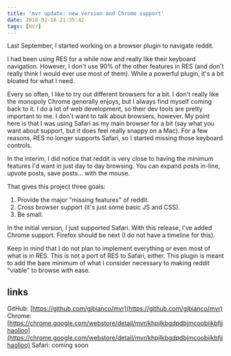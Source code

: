 ```yaml
---
title: 'mvr update: new version and Chrome support'
date: 2018-02-16 21:35:42
tags: [mvr]
---
```

Last September,  I started working on a browser plugin to navigate reddit.

I had been using RES for a while now and really like their keyboard navigation. However, I don't use 90% of the other features in RES (and don't really think I would ever use most of them). While a powerful plugin, it's a bit bloated for what I need.

Every so often, I like to try out different browsers for a bit. I don't really like the monopoly Chrome generally enjoys, but I always find myself coming back to it. I do a lot of web development, so their dev tools are pretty important to me. I don't want to talk about browsers, however. My point here is that I was using Safari as my main browser for a bit (say what you want about support, but it does feel really snappy on a Mac). For a few reasons, RES no longer supports Safari, so I started missing those keyboard controls.

In the interim, I did notice that reddit is very close to having the minimum features I'd want in just day to day browsing. You can expand posts in-line, upvote posts, save posts... with the mouse.

That gives this project three goals:

1. Provide the major "missing features" of reddit.
2. Cross browser support (it's just some basic JS and CSS).
3. Be small.

In the initial version, I just supported Safari. With this release, I've added Chrome support. Firefox should be next (I do not have a timeline for this).

Keep in mind that I do not plan to implement everything or even most of what is in RES. This is not a port of RES to Safari, either. This plugin is meant to add the bare minimum of what I consider necessary to making reddit "viable" to browse with ease.

## links
GitHub: [https://github.com/gjbianco/mvr](https://github.com/gjbianco/mvr)
Chrome: [https://chrome.google.com/webstore/detail/mvr/khpjlkbgdpdbjmcoobijkbfjjhaolioo](https://chrome.google.com/webstore/detail/mvr/khpjlkbgdpdbjmcoobijkbfjjhaolioo)
Safari: coming soon
